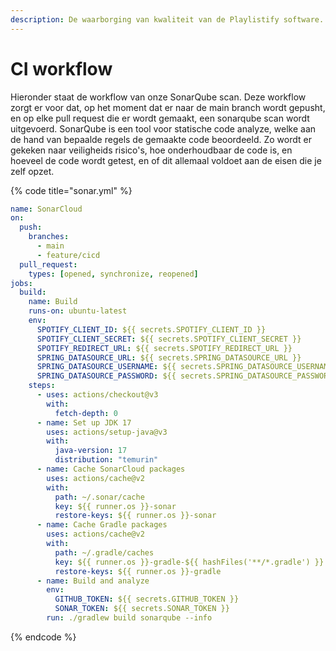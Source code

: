 ```yaml
---
description: De waarborging van kwaliteit van de Playlistify software.
---
```


# CI workflow

Hieronder staat de workflow van onze SonarQube scan. Deze workflow zorgt er voor dat, op het moment dat er naar de main branch wordt gepusht, en op elke pull request die er wordt gemaakt, een sonarqube scan wordt uitgevoerd. SonarQube is een tool voor statische code analyze, welke aan de hand van bepaalde regels de gemaakte code beoordeeld. Zo wordt er gekeken naar veiligheids risico's, hoe onderhoudbaar de code is, en hoeveel de code wordt getest, en of dit allemaal voldoet aan de eisen die je zelf opzet.

{% code title="sonar.yml" %}
```yaml
name: SonarCloud
on:
  push:
    branches:
      - main
      - feature/cicd
  pull_request:
    types: [opened, synchronize, reopened]
jobs:
  build:
    name: Build
    runs-on: ubuntu-latest
    env:
      SPOTIFY_CLIENT_ID: ${{ secrets.SPOTIFY_CLIENT_ID }}
      SPOTIFY_CLIENT_SECRET: ${{ secrets.SPOTIFY_CLIENT_SECRET }}
      SPOTIFY_REDIRECT_URL: ${{ secrets.SPOTIFY_REDIRECT_URL }}
      SPRING_DATASOURCE_URL: ${{ secrets.SPRING_DATASOURCE_URL }}
      SPRING_DATASOURCE_USERNAME: ${{ secrets.SPRING_DATASOURCE_USERNAME }}
      SPRING_DATASOURCE_PASSWORD: ${{ secrets.SPRING_DATASOURCE_PASSWORD }}
    steps:
      - uses: actions/checkout@v3
        with:
          fetch-depth: 0
      - name: Set up JDK 17
        uses: actions/setup-java@v3
        with:
          java-version: 17
          distribution: "temurin"
      - name: Cache SonarCloud packages
        uses: actions/cache@v2
        with:
          path: ~/.sonar/cache
          key: ${{ runner.os }}-sonar
          restore-keys: ${{ runner.os }}-sonar
      - name: Cache Gradle packages
        uses: actions/cache@v2
        with:
          path: ~/.gradle/caches
          key: ${{ runner.os }}-gradle-${{ hashFiles('**/*.gradle') }}
          restore-keys: ${{ runner.os }}-gradle
      - name: Build and analyze
        env:
          GITHUB_TOKEN: ${{ secrets.GITHUB_TOKEN }}
          SONAR_TOKEN: ${{ secrets.SONAR_TOKEN }}
        run: ./gradlew build sonarqube --info
```
{% endcode %}
